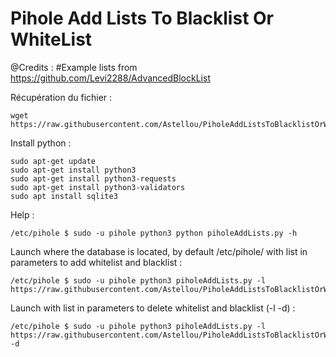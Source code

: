 # Pihole Add Lists To Blacklist Or WhiteList

@Credits : #Example lists from https://github.com/Levi2288/AdvancedBlockList



Récupération du fichier : 
```
wget https://raw.githubusercontent.com/Astellou/PiholeAddListsToBlacklistOrWhiteList/main/piholeAddLists.py
```

Install python : 


```
sudo apt-get update
sudo apt-get install python3
sudo apt-get install python3-requests
sudo apt-get install python3-validators
sudo apt install sqlite3
```


Help : 

```
/etc/pihole $ sudo -u pihole python3 python piholeAddLists.py -h
````



Launch where the database is located, by default /etc/pihole/
with list in parameters to add whitelist and blacklist :
```
/etc/pihole $ sudo -u pihole python3 piholeAddLists.py -l https://raw.githubusercontent.com/Astellou/PiholeAddListsToBlacklistOrWhiteList/main/List.txt
```



Launch with list in parameters to delete whitelist and blacklist (-l -d) :
```
/etc/pihole $ sudo -u pihole python3 piholeAddLists.py -l https://raw.githubusercontent.com/Astellou/PiholeAddListsToBlacklistOrWhiteList/main/List.txt -d
```


